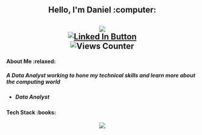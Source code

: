 <div id="header" align="center">
  <h2> Hello, I'm Daniel :computer: <h2>
  <img   src="https://i.giphy.com/media/v1.Y2lkPTc5MGI3NjExdTByMHB1NHY0a2Rtamgyemg3OGUwdWlhYTM1azlrdXNlbHB1bGxpaSZlcD12MV9pbnRlcm5hbF9naWZfYnlfaWQmY3Q9Zw/ZVik7pBtu9dNS/giphy.gif">
  <div id="badges" align="center">
    <a href="https://www.linkedin.com/in/daniel-m2580/"><img src="https://img.shields.io/badge/LinkedIn-blue?logo=linkedin&logoColor=white&style=for-the-badge" alt="Linked In Button"/></a>
<br>
  <img src="https://komarev.com/ghpvc/?username=DanielMaj&style=flat-square&color=orange"
alt="Views Counter"/>
</div>
</div>

<h4> About Me :relaxed: </h4>
<h5> A Data Analyst working to hone my technical skills and learn more about the computing world<h5>
<h5>
  <ul>
  <li> Data Analyst </li>

</ul>
  </h5>
<h4> Tech Stack :books: </h4>
<p align="center">
  <a href="https://skillicons.dev">
    <img src="https://skillicons.dev/icons?i=github,git,mysql,py,html,gcp" />
  </a>
</p>


